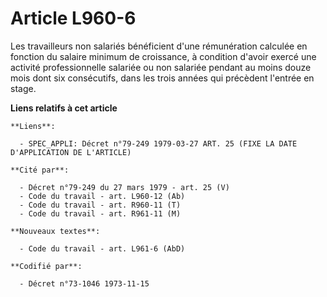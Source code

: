 # Article L960-6

Les travailleurs non salariés bénéficient d'une rémunération calculée en fonction du salaire minimum de croissance, à
condition d'avoir exercé une activité professionnelle salariée ou non salariée pendant au moins douze mois dont six
consécutifs, dans les trois années qui précèdent l'entrée en stage.

**Liens relatifs à cet article**

	**Liens**:

	  - SPEC_APPLI: Décret n°79-249 1979-03-27 ART. 25 (FIXE LA DATE D'APPLICATION DE L'ARTICLE)

	**Cité par**:

	  - Décret n°79-249 du 27 mars 1979 - art. 25 (V)
	  - Code du travail - art. L960-12 (Ab)
	  - Code du travail - art. R960-11 (T)
	  - Code du travail - art. R961-11 (M)

	**Nouveaux textes**:

	  - Code du travail - art. L961-6 (AbD)

	**Codifié par**:

	  - Décret n°73-1046 1973-11-15
